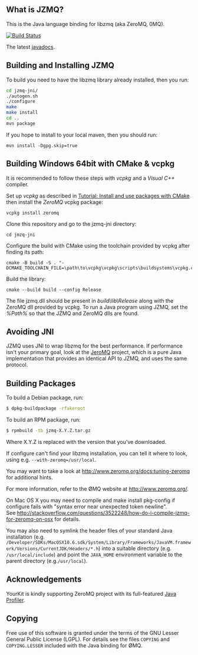 What is JZMQ?
-------------

This is the Java language binding for libzmq (aka ZeroMQ, 0MQ).

[![Build Status](https://travis-ci.org/zeromq/jzmq.png?branch=master)](https://travis-ci.org/zeromq/jzmq)

The latest [javadocs](http://zeromq.github.com/jzmq/javadocs/).

Building and Installing JZMQ
----------------------------

To build you need to have the libzmq library already installed, then you run:

```bash
cd jzmq-jni/
./autogen.sh
./configure
make
make install
cd ..
mvn package
```

If you hope to install to your local maven, then you should run:

```
mvn install -Dgpg.skip=true
```

Building Windows 64bit with CMake & vcpkg
-----------------------------------------

It is recommended to follow these steps with *vcpkg* and a *Visual C++* compiler.

Set up *vcpkg* as described in [Tutorial: Install and use packages with CMake](https://learn.microsoft.com/en-us/vcpkg/get_started/get-started)
then install the *ZeroMQ* vcpkg package:

```
vcpkg install zeromq
```

Clone this repository and go to the jzmq-jni directory:

```
cd jmzq-jni
```

Configure the build with CMake using the toolchain provided by vcpkg after finding its path:

```
cmake -B build -S . "-DCMAKE_TOOLCHAIN_FILE=\path\to\vcpkg\vcpkg\scripts\buildsystems\vcpkg.cmake"
```

Build the library:

```
cmake --build build --config Release
```

The file jzmq.dll should be present in *build\lib\Release* along with the ZeroMQ dll provided by vcpkg.
To run a Java program using JZMQ, set the *%Path%* so that the JZMQ and ZeroMQ dlls are found.


Avoiding JNI
------------

JZMQ uses JNI to wrap libzmq for the best performance. If performance isn't your primary goal, look at the [JeroMQ](https://github.com/zeromq/jeromq) project, which is a pure Java implementation that provides an identical API to JZMQ, and uses the same protocol.

Building Packages
-----------------

To build a Debian package, run:

```bash
$ dpkg-buildpackage -rfakeroot
```

To build an RPM package, run:

```bash
$ rpmbuild -tb jzmq-X.Y.Z.tar.gz
```

Where X.Y.Z is replaced with the version that you've downloaded.

If configure can't find your libzmq installation, you can tell it where to look, using e.g. `--with-zeromq=/usr/local`.

You may want to take a look at http://www.zeromq.org/docs:tuning-zeromq for additional hints.

For more information, refer to the ØMQ website at http://www.zeromq.org/.

On Mac OS X you may need to compile and make install pkg-config if configure fails with "syntax error near unexpected token newline".   
See http://stackoverflow.com/questions/3522248/how-do-i-compile-jzmq-for-zeromq-on-osx for details.   

You may also need to symlink the header files of your standard Java installation (e.g. `/Developer/SDKs/MacOSX10.6.sdk/System/Library/Frameworks/JavaVM.framework/Versions/CurrentJDK/Headers/*.h`) into a suitable directory (e.g. `/usr/local/include`) and point the `JAVA_HOME` environment variable to the parent directory (e.g.`/usr/local`).

## Acknowledgements

YourKit is kindly supporting ZeroMQ project with its full-featured [Java Profiler](http://www.yourkit.com/java/profiler/index.jsp).

Copying
-------

Free use of this software is granted under the terms of the GNU Lesser General
Public License (LGPL). For details see the files `COPYING` and `COPYING.LESSER`
included with the Java binding for ØMQ.
